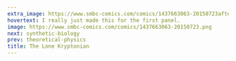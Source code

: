 ```yaml
---
extra_image: https://www.smbc-comics.com/comics/1437663063-20150723after.png
hovertext: I really just made this for the first panel.
image: https://www.smbc-comics.com/comics/1437663063-20150723.png
next: synthetic-biology
prev: theoretical-physics
title: The Lone Kryptonian
---
```

